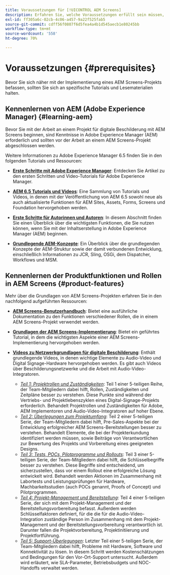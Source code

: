 ```yaml
---
title: Voraussetzungen für [!UICONTROL AEM Screens]
description: Erfahren Sie, welche Voraussetzungen erfüllt sein müssen, bevor Sie ein AEM Screens-Projekt starten können.
exl-id: ff305a6c-02cb-4c06-a457-9a22f525fab5
source-git-commit: cdff56f0807f6d5fea4a4b1d545aecb1e80245bb
workflow-type: tm+mt
source-wordcount: '558'
ht-degree: 70%

---
```


# Voraussetzungen {#prerequisites}

Bevor Sie sich näher mit der Implementierung eines AEM Screens-Projekts befassen, sollten Sie sich an spezifische Tutorials und Lesematerialien halten.

## Kennenlernen von AEM (Adobe Experience Manager) {#learning-aem}

Bevor Sie mit der Arbeit an einem Projekt für digitale Beschilderung mit AEM Screens beginnen, sind Kenntnisse in Adobe Experience Manager (AEM) erforderlich und sollten vor der Arbeit an einem AEM Screens-Projekt abgeschlossen werden.

Weitere Informationen zu Adobe Experience Manager 6.5 finden Sie in den folgenden Tutorials und Ressourcen:

* **[Erste Schritte mit Adobe Experience Manager](https://experienceleague.adobe.com/de/docs/experience-manager-cloud-service/content/overview/introduction)**: Entdecken Sie Artikel zu den ersten Schritten und Video-Tutorials für Adobe Experience Manager.

* **[AEM 6.5 Tutorials und Videos](https://experienceleague.adobe.com/de/docs/experience-manager-tutorials)**: Eine Sammlung von Tutorials und Videos, in denen mit der Veröffentlichung von AEM 6.5 sowohl neue als auch aktualisierte Funktionen für AEM Sites, Assets, Forms, Screens und Foundation hervorgehoben werden.

* **[Erste Schritte für Autorinnen und Autoren](https://experienceleague.adobe.com/de/docs/experience-manager-65/content/sites/authoring/essentials/first-steps)**: In diesem Abschnitt finden Sie einen Überblick über die wichtigsten Funktionen, die Sie nutzen können, wenn Sie mit der Inhaltserstellung in Adobe Experience Manager (AEM) beginnen.

* **[Grundlegende AEM-Konzepte](https://experienceleague.adobe.com/de/docs/experience-manager-65/content/implementing/developing/introduction/the-basics)**: Ein Überblick über die grundlegenden Konzepte der AEM-Struktur sowie der damit verbundenen Entwicklung, einschließlich Informationen zu JCR, Sling, OSGi, dem Dispatcher, Workflows und MSM.

## Kennenlernen der Produktfunktionen und Rollen in AEM Screens {#product-features}

Mehr über die Grundlagen von AEM Screens-Projekten erfahren Sie in den nachfolgend aufgeführten Ressourcen:

* **[AEM Screens-Benutzerhandbuch](https://experienceleague.adobe.com/de/docs/experience-manager-screens/user-guide/aem-screens-introduction)**: Bietet eine ausführliche Dokumentation zu den Funktionen verschiedener Rollen, die in einem AEM Screens-Projekt verwendet werden.

* **[Grundlagen der AEM Screens-Implementierung](https://experienceleague.adobe.com/?launch=AEM-7a#recommended/solutions/experience-manager)**: Bietet ein geführtes Tutorial, in dem die wichtigsten Aspekte einer AEM Screens-Implementierung hervorgehoben werden.

* **[Videos zu Netzwerkgrundlagen für digitale Beschilderung](https://experienceleague.adobe.com/de/docs/experience-manager-screens/user-guide/aem-screens-introduction)**: Enthält grundlegende Videos, in denen wichtige Elemente zu Audio-Video und Digital Signage-Hardware hervorgehoben werden. Es gibt auch Videos über Beschilderungsnetzwerke und die Arbeit mit Audio-Video-Integratoren.
   * *[Teil 1: Projektrollen und Zuständigkeiten](https://experienceleague.adobe.com/de/docs/experience-manager-screens/user-guide/digital-signage-network/project-roles-responsibilities)*: Teil 1 einer 5-teiligen Reihe, der Team-Mitgliedern dabei hilft, Rollen, Zuständigkeiten und Zeitpläne besser zu verstehen. Diese Punkte sind während der Vertriebs- und Projektlebenszyklen eines Digital-Signage-Projekts erforderlich. Behandelt Projektrollen und Zuständigkeiten für Adobe, AEM Implementoren und Audio-Video-Integratoren auf hoher Ebene.
   * *[Teil 2: Überlegungen zum Projektumfang](https://experienceleague.adobe.com/de/docs/experience-manager-screens/user-guide/digital-signage-network/project-considerations)*: Teil 2 einer 5-teiligen Serie, der Team-Mitgliedern dabei hilft, Pre-Sales-Aspekte bei der Entwicklung erfolgreicher AEM Screens-Bereitstellungen besser zu verstehen. Behandelt Elemente, die bei der Projekterkundung identifiziert werden müssen, sowie Beiträge von Verantwortlichen zur Bewertung des Projekts und Vorbereitung eines geeigneten Designs.
   * *[Teil 3: Tests, POCs, Pilotprogramme und Rollouts](https://experienceleague.adobe.com/de/docs/experience-manager-screens/user-guide/digital-signage-network/testing-pocs-pilots-rollouts)*: Teil 3 einer 5-teiligen Serie, der Team-Mitgliedern dabei hilft, die Schlüsselbegriffe besser zu verstehen. Diese Begriffe sind entscheidend, um sicherzustellen, dass vor einem Rollout eine erfolgreiche Lösung entwickelt wird. Behandelt werden Aktionen im Zusammenhang mit Labortests und Leistungsprüfungen für Hardware, Machbarkeitsstudien (auch POCs genannt, Proofs of Concept) und Pilotprogrammen.
   * *[Teil 4: Projekt-Management und Bereitstellung](https://experienceleague.adobe.com/de/docs/experience-manager-screens/user-guide/digital-signage-network/project-management-and-deployment)*: Teil 4 einer 5-teiligen Serie, der sich mit dem Projekt-Management und der Bereitstellungsvorbereitung befasst. Außerdem werden Schlüsselfaktoren definiert, für die die für die Audio-Video-Integration zuständige Person im Zusammenhang mit dem Projekt-Management und der Bereitstellungsvorbereitung verantwortlich ist. Darunter fallen die Projektvorbereitung, Projektinitiierung und Projektfortführung.
   * *[Teil 5: Support-Überlegungen](https://experienceleague.adobe.com/de/docs/experience-manager-screens/user-guide/digital-signage-network/support-considerations)*: Letzter Teil einer 5-teiligen Serie, der Team-Mitgliedern dabei hilft, Probleme mit Hardware, Software und Konnektivität zu lösen. In diesem Schritt werden Kostenschätzungen und Bedingungen für den Vor-Ort-Support untersucht. Außerdem wird erläutert, wie SLA-Parameter, Betriebsbudgets und NOC-Handoffs verwaltet werden.
